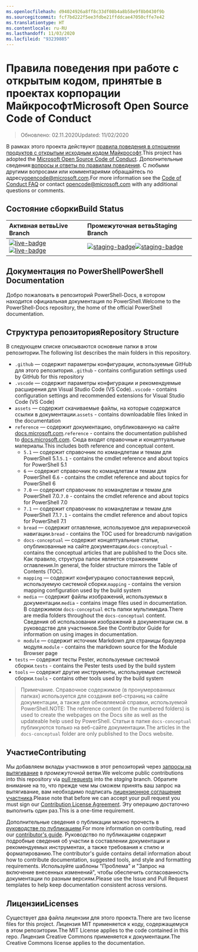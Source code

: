 ```yaml
---
ms.openlocfilehash: d94024926a8ff8c33df08b4a8b58e9f8b0430f9b
ms.sourcegitcommit: fcf7bd222f5ee3fdbe21ffddcae47050cffe7e42
ms.translationtype: HT
ms.contentlocale: ru-RU
ms.lasthandoff: 11/03/2020
ms.locfileid: "93239885"
---
```

# <a name="microsoft-open-source-code-of-conduct"></a><span data-ttu-id="f14f0-101">Правила поведения при работе с открытым кодом, принятые в проектах корпорации Майкрософт</span><span class="sxs-lookup"><span data-stu-id="f14f0-101">Microsoft Open Source Code of Conduct</span></span>

> <span data-ttu-id="f14f0-102">Обновлено: 02.11.2020</span><span class="sxs-lookup"><span data-stu-id="f14f0-102">Updated: 11/02/2020</span></span>

<span data-ttu-id="f14f0-103">В рамках этого проекта действуют [правила поведения в отношении продуктов с открытым исходным кодом Майкрософт](https://opensource.microsoft.com/codeofconduct/).</span><span class="sxs-lookup"><span data-stu-id="f14f0-103">This project has adopted the [Microsoft Open Source Code of Conduct](https://opensource.microsoft.com/codeofconduct/).</span></span> <span data-ttu-id="f14f0-104">Дополнительные сведения:[вопросы и ответы по правилам поведения](https://opensource.microsoft.com/codeofconduct/faq/). С любыми другими вопросами или комментариями обращайтесь по адресу[opencode@microsoft.com](mailto:opencode@microsoft.com).</span><span class="sxs-lookup"><span data-stu-id="f14f0-104">For more information see the [Code of Conduct FAQ](https://opensource.microsoft.com/codeofconduct/faq/) or contact [opencode@microsoft.com](mailto:opencode@microsoft.com) with any additional questions or comments.</span></span>

[live-badge]: https://powershell.visualstudio.com/PowerShell-Docs/_apis/build/status/PowerShell-Docs-CI?branchName=live
[staging-badge]: https://powershell.visualstudio.com/PowerShell-Docs/_apis/build/status/PowerShell-Docs-CI?branchName=staging

## <a name="build-status"></a><span data-ttu-id="f14f0-107">Состояние сборки</span><span class="sxs-lookup"><span data-stu-id="f14f0-107">Build Status</span></span>

|          <span data-ttu-id="f14f0-108">Активная ветвь</span><span class="sxs-lookup"><span data-stu-id="f14f0-108">Live Branch</span></span>          |           <span data-ttu-id="f14f0-109">Промежуточная ветвь</span><span class="sxs-lookup"><span data-stu-id="f14f0-109">Staging Branch</span></span>            |
| :---------------------------- | :---------------------------------- |
| <span data-ttu-id="f14f0-110">[![live-badge][]][live-badge]</span><span class="sxs-lookup"><span data-stu-id="f14f0-110">[![live-badge][]][live-badge]</span></span> | <span data-ttu-id="f14f0-111">[![staging-badge][]][staging-badge]</span><span class="sxs-lookup"><span data-stu-id="f14f0-111">[![staging-badge][]][staging-badge]</span></span> |

## <a name="powershell-documentation"></a><span data-ttu-id="f14f0-112">Документация по PowerShell</span><span class="sxs-lookup"><span data-stu-id="f14f0-112">PowerShell Documentation</span></span>

<span data-ttu-id="f14f0-113">Добро пожаловать в репозиторий PowerShell-Docs, в котором находится официальная документация по PowerShell.</span><span class="sxs-lookup"><span data-stu-id="f14f0-113">Welcome to the PowerShell-Docs repository, the home of the official PowerShell documentation.</span></span>

## <a name="repository-structure"></a><span data-ttu-id="f14f0-114">Структура репозитория</span><span class="sxs-lookup"><span data-stu-id="f14f0-114">Repository Structure</span></span>

<span data-ttu-id="f14f0-115">В следующем списке описываются основные папки в этом репозитории.</span><span class="sxs-lookup"><span data-stu-id="f14f0-115">The following list describes the main folders in this repository.</span></span>

- <span data-ttu-id="f14f0-116">`.github` — содержит параметры конфигурации, используемые GitHub для этого репозитория.</span><span class="sxs-lookup"><span data-stu-id="f14f0-116">`.github` - contains configuration settings used by GitHub for this repository</span></span>
- <span data-ttu-id="f14f0-117">`.vscode` — содержит параметры конфигурации и рекомендуемые расширения для Visual Studio Code (VS Code).</span><span class="sxs-lookup"><span data-stu-id="f14f0-117">`.vscode` - contains configuration settings and recommended extensions for Visual Studio Code (VS Code)</span></span>
- <span data-ttu-id="f14f0-118">`assets` — содержит скачиваемые файлы, на которые содержатся ссылки в документации.</span><span class="sxs-lookup"><span data-stu-id="f14f0-118">`assets` - contains downloadable files linked in the documentation</span></span>
- <span data-ttu-id="f14f0-119">`reference` — содержит документацию, опубликованную на сайте [docs.microsoft.com]([https://docs.microsoft.com/powershell/scripting/).</span><span class="sxs-lookup"><span data-stu-id="f14f0-119">`reference` - contains the documentation published to [docs.microsoft.com]([https://docs.microsoft.com/powershell/scripting/).</span></span> <span data-ttu-id="f14f0-120">Сюда входят справочные и концептуальные материалы.</span><span class="sxs-lookup"><span data-stu-id="f14f0-120">This includes both reference and conceptual content.</span></span>
  - <span data-ttu-id="f14f0-121">`5.1` — содержит справочник по командлетам и темам для PowerShell 5.1.</span><span class="sxs-lookup"><span data-stu-id="f14f0-121">`5.1` - contains the cmdlet reference and about topics for PowerShell 5.1</span></span>
  - <span data-ttu-id="f14f0-122">`6` — содержит справочник по командлетам и темам для PowerShell 6.</span><span class="sxs-lookup"><span data-stu-id="f14f0-122">`6` - contains the cmdlet reference and about topics for PowerShell 6</span></span>
  - <span data-ttu-id="f14f0-123">`7.0` — содержит справочник по командлетам и темам для PowerShell 7.0.</span><span class="sxs-lookup"><span data-stu-id="f14f0-123">`7.0` - contains the cmdlet reference and about topics for PowerShell 7.0</span></span>
  - <span data-ttu-id="f14f0-124">`7.1` — содержит справочник по командлетам и темам для PowerShell 7.1.</span><span class="sxs-lookup"><span data-stu-id="f14f0-124">`7.1` - contains the cmdlet reference and about topics for PowerShell 7.1</span></span>
  - <span data-ttu-id="f14f0-125">`bread` — содержит оглавление, используемое для иерархической навигации.</span><span class="sxs-lookup"><span data-stu-id="f14f0-125">`bread` - contains the TOC used for breadcrumb navigation</span></span>
  - <span data-ttu-id="f14f0-126">`docs-conceptual` — содержит концептуальные статьи, опубликованные на сайте документации.</span><span class="sxs-lookup"><span data-stu-id="f14f0-126">`docs-conceptual` - contains the conceptual articles that are published to the Docs site.</span></span> <span data-ttu-id="f14f0-127">Как правило, структура папок является отражением оглавления.</span><span class="sxs-lookup"><span data-stu-id="f14f0-127">In general, the folder structure mirrors the Table of Contents (TOC).</span></span>
  - <span data-ttu-id="f14f0-128">`mapping` — содержит конфигурацию сопоставления версий, используемую системой сборки.</span><span class="sxs-lookup"><span data-stu-id="f14f0-128">`mapping` - contains the version mapping configuration used by the build system</span></span>
  - <span data-ttu-id="f14f0-129">`media` — содержит файлы изображений, используемых в документации.</span><span class="sxs-lookup"><span data-stu-id="f14f0-129">`media` - contains image files used in documentation.</span></span> <span data-ttu-id="f14f0-130">В содержимом `docs-conceptual` есть папки мультимедиа.</span><span class="sxs-lookup"><span data-stu-id="f14f0-130">There are media folders throughout the `docs-conceptual` content.</span></span> <span data-ttu-id="f14f0-131">Сведения об использовании изображений в документации см. в руководстве для участников.</span><span class="sxs-lookup"><span data-stu-id="f14f0-131">See the Contributor Guide for information on using images in documentation.</span></span>
  - <span data-ttu-id="f14f0-132">`module` — содержит источник Markdown для страницы браузера модуля.</span><span class="sxs-lookup"><span data-stu-id="f14f0-132">`module` - contains the markdown source for the Module Browser page</span></span>
- <span data-ttu-id="f14f0-133">`tests` — содержит тесты Pester, используемые системой сборки.</span><span class="sxs-lookup"><span data-stu-id="f14f0-133">`tests` - contains the Pester tests used by the build system</span></span>
- <span data-ttu-id="f14f0-134">`tools` — содержит другие инструменты, используемые системой сборки.</span><span class="sxs-lookup"><span data-stu-id="f14f0-134">`tools` - contains other tools used by the build system</span></span>

> <span data-ttu-id="f14f0-135">Примечание. Справочное содержимое (в пронумерованных папках) используется для создания веб-страниц на сайте документации, а также для обновляемой справки, используемой PowerShell.</span><span class="sxs-lookup"><span data-stu-id="f14f0-135">NOTE: The reference content (in the numbered folders) is used to create the webpages on the Docs site as well as the updateable help used by PowerShell.</span></span>
> <span data-ttu-id="f14f0-136">Статьи в папке `docs-conceptual` публикуются только на веб-сайте документации.</span><span class="sxs-lookup"><span data-stu-id="f14f0-136">The articles in the `docs-conceptual` folder are only published to the Docs website.</span></span>

## <a name="contributing"></a><span data-ttu-id="f14f0-137">Участие</span><span class="sxs-lookup"><span data-stu-id="f14f0-137">Contributing</span></span>

<span data-ttu-id="f14f0-138">Мы добавляем вклады участников в этот репозиторий через [запросы на вытягивание](https://help.github.com/articles/using-pull-requests/) в _промежуточной_ ветви.</span><span class="sxs-lookup"><span data-stu-id="f14f0-138">We welcome public contributions into this repository via [pull requests](https://help.github.com/articles/using-pull-requests/) into the _staging_ branch.</span></span>
<span data-ttu-id="f14f0-139">Обратите внимание на то, что прежде чем мы сможем принять ваш запрос на вытягивание, вам необходимо подписать [лицензионное соглашение участника](https://cla.microsoft.com/).</span><span class="sxs-lookup"><span data-stu-id="f14f0-139">Please note that before we can accept your pull request you must sign our [Contribution License Agreement](https://cla.microsoft.com/).</span></span> <span data-ttu-id="f14f0-140">Эту операцию достаточно выполнить один раз.</span><span class="sxs-lookup"><span data-stu-id="f14f0-140">This is a one-time requirement.</span></span>

<span data-ttu-id="f14f0-141">Дополнительные сведения о публикации можно прочесть в [руководстве по публикациям](https://aka.ms/PSDocsContributor).</span><span class="sxs-lookup"><span data-stu-id="f14f0-141">For more information on contributing, read our [contributor's guide](https://aka.ms/PSDocsContributor).</span></span> <span data-ttu-id="f14f0-142">Руководство по публикациям содержит подробные сведения об участии в составлении документации и рекомендуемых инструментах, а также требования к стилю и форматированию.</span><span class="sxs-lookup"><span data-stu-id="f14f0-142">The contributor's guide contains detail information about how to contribute documentation, suggested tools, and style and formatting requirements.</span></span> <span data-ttu-id="f14f0-143">Используйте шаблоны "Проблема" и "Запрос на включение внесенных изменений", чтобы обеспечить согласованность документации по разным версиям.</span><span class="sxs-lookup"><span data-stu-id="f14f0-143">Please use the Issue and Pull Request templates to help keep documentation consistent across versions.</span></span>

## <a name="licenses"></a><span data-ttu-id="f14f0-144">Лицензии</span><span class="sxs-lookup"><span data-stu-id="f14f0-144">Licenses</span></span>

<span data-ttu-id="f14f0-145">Существует два файла лицензии для этого проекта.</span><span class="sxs-lookup"><span data-stu-id="f14f0-145">There are two license files for this project.</span></span> <span data-ttu-id="f14f0-146">Лицензия MIT применяется к коду, содержащемуся в этом репозитории.</span><span class="sxs-lookup"><span data-stu-id="f14f0-146">The MIT License applies to the code contained in this repo.</span></span> <span data-ttu-id="f14f0-147">Лицензия Creative Commons применяется к документации.</span><span class="sxs-lookup"><span data-stu-id="f14f0-147">The Creative Commons license applies to the documentation.</span></span>

